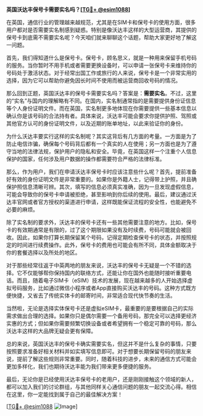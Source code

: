 **英国沃达丰保号卡需要实名吗？[[TG💪+ @esim1088](https://t.me/s/esim1088)]**

在英国，通信行业的管理越来越规范，尤其是在SIM卡和保号卡的使用方面，很多用户都对是否需要实名制感到疑惑。特别是像沃达丰这样的大型运营商，其提供的保号卡到底需不需要实名呢？今天咱们就来聊聊这个话题，帮助大家更好地了解这一问题。

首先，我们得知道什么是保号卡。保号卡，顾名思义，就是一种用来保留手机号码的服务。当你暂时不用手机或者需要更换设备时，可以申请一张保号卡来维持你的号码处于激活状态。对于经常出国工作或旅行的人来说，保号卡是一个非常实用的选择，因为它可以帮助你避免因长时间不使用而被运营商回收号码的情况。

那么回到正题，英国沃达丰的保号卡需要实名吗？答案是：**需要实名**。不过，这里的“实名”与国内的理解略有不同。在国内，实名制通常指的是需要提供身份证信息等个人身份证明文件。而在英国，实名制更多地体现在你需要提供一些基本信息以确认你是该号码的合法持有者。具体来说，沃达丰可能会要求你提供护照、驾照或其他官方认可的身份证明文件，以及近期的账单地址，以此来验证你的身份。

为什么沃达丰要实行这样的实名制呢？其实这背后有几方面的考量。一方面是为了防止电信诈骗，确保每个号码背后都有一个真实的人在使用；另一方面也是为了遵守当地的法律法规，保护用户的隐私和安全。毕竟，在英国这样一个注重个人信息保护的国家，任何涉及用户数据的操作都需要符合严格的法律标准。

那么，作为用户，我们在申请沃达丰保号卡时应该注意些什么呢？首先，提前准备好有效的身份证明文件是非常重要的。如果你是外籍人士，记得带上护照，并且确保护照信息清晰可辨。其次，填写的信息必须真实准确，因为一旦发现虚假信息，可能会导致你的保号卡申请被拒绝，甚至影响到你后续的使用。最后，建议通过沃达丰官网或者官方授权的渠道进行申请，这样既能保证流程的安全性，也能避免不必要的麻烦。

除了实名制的要求外，沃达丰的保号卡还有一些其他需要注意的地方。比如，保号卡的有效期通常是有限的，过了这个期限如果没有及时续费，号码可能就会被回收。因此，如果你打算长期保留某个号码，记得定期检查保号卡的状态，并按照规定的时间进行续费操作。此外，保号卡的费用也可能会有所不同，具体金额取决于你的套餐选择以及所处的地区。

对于那些经常往返于中英两地的朋友来说，沃达丰的保号卡无疑是一个不错的选择。它不仅能够帮你保持国内的联络方式，还能让你在国外也能随时接听重要电话。而且，随着电子SIM卡（eSIM）技术的发展，现在越来越多的人开始选择虚拟号码服务，比如通过微信小程序或者App直接购买沃达丰的号码。这种方式既方便快捷，又省去了传统实体卡的邮寄时间，非常适合现代快节奏的生活。

当然啦，无论是选择实体保号卡还是虚拟eSIM卡，最重要的是要根据自己的实际需求做出合理的选择。如果你只是偶尔需要一个备用号码，那完全可以选择更经济实惠的方式；但如果你需要频繁切换设备或者希望拥有一个稳定可靠的号码，那么沃达丰这样的大品牌无疑会更有保障。

总的来说，英国沃达丰的保号卡确实需要实名，但这并不是什么复杂的事情，只要按照要求准备好相关材料并如实填写信息即可。对于想要长期保留号码的朋友来说，提前了解这些规则非常重要。同时，随着科技的进步，未来的通信方式可能会更加多样化，我们也期待沃达丰能为我们带来更多便捷的服务。

最后，无论你是已经使用沃达丰保号卡的老用户，还是刚刚接触这个领域的新人，都可以加入我们的讨论群组，与其他同样关心通信问题的朋友一起交流心得。相信在这里，你一定能找到属于自己的最佳解决方案！

[[TG💪+ @esim1088](https://t.me/s/esim1088) ![Image](https://i.postimg.cc/4NQfJmqS/Snipaste-2025-05-13-00-14-12.png)]